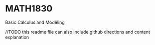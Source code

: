 # MATH1830
Basic Calculus and Modeling


//TODO this readme file can also include github directions and content explanation
